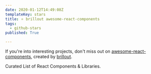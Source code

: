 ```yaml
---
date: 2020-01-12T14:49:08Z
templateKey: stars
title: ⭐ brillout awesome-react-components
tags:
  - github-stars
published: True

---
```


If you're into interesting projects, don't miss out on [awesome-react-components](https://github.com/brillout/awesome-react-components), created by [brillout](https://github.com/brillout).

Curated List of React Components & Libraries.

